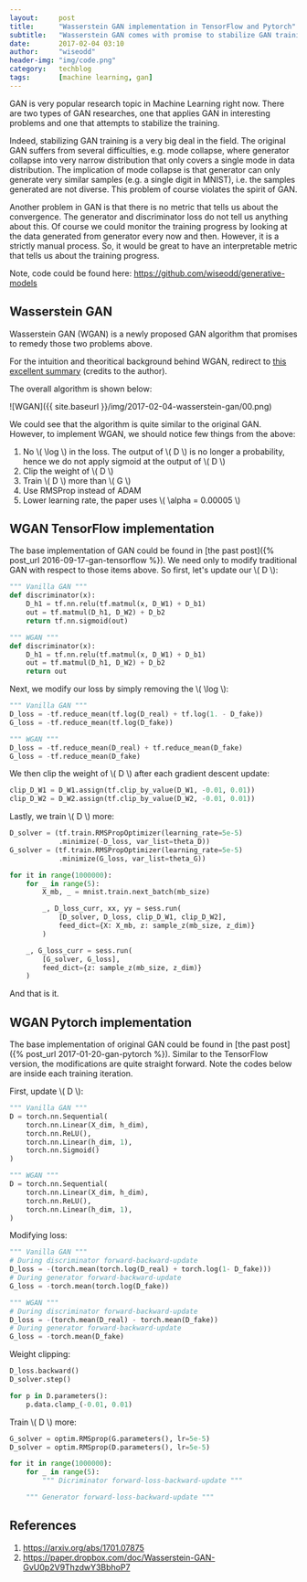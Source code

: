 ```yaml
---
layout:     post
title:      "Wasserstein GAN implementation in TensorFlow and Pytorch"
subtitle:   "Wasserstein GAN comes with promise to stabilize GAN training and abolish mode collapse problem in GAN."
date:       2017-02-04 03:10
author:     "wiseodd"
header-img: "img/code.png"
category:   techblog
tags:       [machine learning, gan]
---
```


GAN is very popular research topic in Machine Learning right now. There are two types of GAN researches, one that applies GAN in interesting problems and one that attempts to stabilize the training.

Indeed, stabilizing GAN training is a very big deal in the field. The original GAN suffers from several difficulties, e.g. mode collapse, where generator collapse into very narrow distribution that only covers a single mode in data distribution. The implication of mode collapse is that generator can only generate very similar samples (e.g. a single digit in MNIST), i.e. the samples generated are not diverse. This problem of course violates the spirit of GAN.

Another problem in GAN is that there is no metric that tells us about the convergence. The generator and discriminator loss do not tell us anything about this. Of course we could monitor the training progress by looking at the data generated from generator every now and then. However, it is a strictly manual process. So, it would be great to have an interpretable metric that tells us about the training progress.

Note, code could be found here: <https://github.com/wiseodd/generative-models>

<h2 class="section-heading">Wasserstein GAN</h2>

Wasserstein GAN (WGAN) is a newly proposed GAN algorithm that promises to remedy those two problems above.

For the intuition and theoritical background behind WGAN, redirect to [this excellent summary](https://paper.dropbox.com/doc/Wasserstein-GAN-GvU0p2V9ThzdwY3BbhoP7) (credits to the author).

The overall algorithm is shown below:

![WGAN]({{ site.baseurl }}/img/2017-02-04-wasserstein-gan/00.png)

We could see that the algorithm is quite similar to the original GAN. However, to implement WGAN, we should notice few things from the above:

1. No \\( \log \\) in the loss. The output of \\( D \\) is no longer a probability, hence we do not apply sigmoid at the output of \\( D \\)
2. Clip the weight of \\( D \\)
3. Train \\( D \\) more than \\( G \\)
4. Use RMSProp instead of ADAM
5. Lower learning rate, the paper uses \\( \alpha = 0.00005 \\)

<h2 class="section-heading">WGAN TensorFlow implementation</h2>

The base implementation of GAN could be found in [the past post]({% post_url 2016-09-17-gan-tensorflow %}). We need only to modify traditional GAN with respect to those items above. So first, let's update our \\( D \\):

``` python
""" Vanilla GAN """
def discriminator(x):
    D_h1 = tf.nn.relu(tf.matmul(x, D_W1) + D_b1)
    out = tf.matmul(D_h1, D_W2) + D_b2
    return tf.nn.sigmoid(out)

""" WGAN """
def discriminator(x):
    D_h1 = tf.nn.relu(tf.matmul(x, D_W1) + D_b1)
    out = tf.matmul(D_h1, D_W2) + D_b2
    return out
```

Next, we modify our loss by simply removing the \\( \log \\):

``` python
""" Vanilla GAN """
D_loss = -tf.reduce_mean(tf.log(D_real) + tf.log(1. - D_fake))
G_loss = -tf.reduce_mean(tf.log(D_fake))

""" WGAN """
D_loss = -tf.reduce_mean(D_real) + tf.reduce_mean(D_fake)
G_loss = -tf.reduce_mean(D_fake)
```

We then clip the weight of \\( D \\) after each gradient descent update:

``` python
clip_D_W1 = D_W1.assign(tf.clip_by_value(D_W1, -0.01, 0.01))
clip_D_W2 = D_W2.assign(tf.clip_by_value(D_W2, -0.01, 0.01))
```

Lastly, we train \\( D \\) more:

``` python
D_solver = (tf.train.RMSPropOptimizer(learning_rate=5e-5)
            .minimize(-D_loss, var_list=theta_D))
G_solver = (tf.train.RMSPropOptimizer(learning_rate=5e-5)
            .minimize(G_loss, var_list=theta_G))

for it in range(1000000):
    for _ in range(5):
        X_mb, _ = mnist.train.next_batch(mb_size)

        _, D_loss_curr, xx, yy = sess.run(
            [D_solver, D_loss, clip_D_W1, clip_D_W2],
            feed_dict={X: X_mb, z: sample_z(mb_size, z_dim)}
        )

    _, G_loss_curr = sess.run(
        [G_solver, G_loss],
        feed_dict={z: sample_z(mb_size, z_dim)}
    )
```

And that is it.

<h2 class="section-heading">WGAN Pytorch implementation</h2>

The base implementation of original GAN could be found in [the past post]({% post_url 2017-01-20-gan-pytorch %}). Similar to the TensorFlow version, the modifications are quite straight forward. Note the codes below are inside each training iteration.

First, update \\( D \\):

``` python
""" Vanilla GAN """
D = torch.nn.Sequential(
    torch.nn.Linear(X_dim, h_dim),
    torch.nn.ReLU(),
    torch.nn.Linear(h_dim, 1),
    torch.nn.Sigmoid()
)

""" WGAN """
D = torch.nn.Sequential(
    torch.nn.Linear(X_dim, h_dim),
    torch.nn.ReLU(),
    torch.nn.Linear(h_dim, 1),
)
```

Modifying loss:

``` python
""" Vanilla GAN """
# During discriminator forward-backward-update
D_loss = -(torch.mean(torch.log(D_real) + torch.log(1- D_fake)))
# During generator forward-backward-update
G_loss = -torch.mean(torch.log(D_fake))

""" WGAN """
# During discriminator forward-backward-update
D_loss = -(torch.mean(D_real) - torch.mean(D_fake))
# During generator forward-backward-update
G_loss = -torch.mean(D_fake)
```

Weight clipping:

``` python
D_loss.backward()
D_solver.step()

for p in D.parameters():
    p.data.clamp_(-0.01, 0.01)
```

Train \\( D \\) more:

``` python
G_solver = optim.RMSprop(G.parameters(), lr=5e-5)
D_solver = optim.RMSprop(D.parameters(), lr=5e-5)

for it in range(1000000):
    for _ in range(5):
        """ Dicriminator forward-loss-backward-update """

    """ Generator forward-loss-backward-update """
```

<h2 class="section-heading">References</h2>

1. <https://arxiv.org/abs/1701.07875>
2. <https://paper.dropbox.com/doc/Wasserstein-GAN-GvU0p2V9ThzdwY3BbhoP7>
